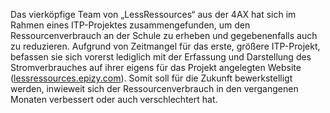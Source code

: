 Das vierköpfige Team von „LessRessources“ aus der 4AX hat sich im Rahmen eines ITP-Projektes zusammengefunden, um den Ressourcenverbrauch an der Schule zu erheben und gegebenenfalls auch zu reduzieren. Aufgrund von Zeitmangel für das erste, größere ITP-Projekt, befassen sie sich vorerst lediglich mit der Erfassung und Darstellung des Stromverbrauches auf ihrer eigens für das Projekt angelegten Website ([lessressources.epizy.com](lessressources.epizy.com)). Somit soll für die Zukunft bewerkstelligt werden, inwieweit sich der Ressourcenverbrauch in den vergangenen Monaten verbessert oder auch verschlechtert hat.